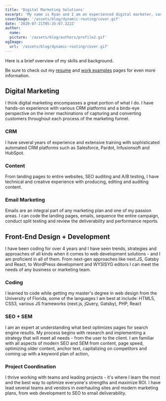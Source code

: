 ```yaml
---
title: 'Digital Marketing Solutions'
excerpt: 'My name is Ryan and I am an experienced digital marketer, coder and CRM expert. Welcome to my website and portfolio. I am excited to share my work and experiences with you.'
coverImage: '/assets/blog/dynamic-routing/cover.gif'
date: '2020-07-21T05:35:07.322Z'
author:
  name:
  picture: '/assets/blog/authors/profile2.gif'
ogImage:
  url: '/assets/blog/dynamic-routing/cover.gif'
---
```


Here is a brief overview of my skills and background.

Be sure to check out my <a class="hover:underline" href="http://www.ryanjblack.io/posts/resume">resume</a> and <a class="hover:underline" href="http://www.ryanjblack.io/posts/about-me">work examples</a> pages for even more information.

## Digital Marketing

I think digital marketing encompasses a great portion of what I do.
I have hands-on experience with various CRM platforms and a birds-eye perspective on the inner machinations of capturing and converting customers throughout each process of the marketing funnel.

### CRM

I have several years of experience and extensive training with sophisticated automated CRM platforms such as Salesforce, Pardot, Infusionsoft and HubSpot.

### Content

From landing pages to entire websites, SEO auditing and A/B testing, I have technical and creative experience with producing, editing and auditing content.

### Email Marketing

Emails are an integral part of any marketing plan and one of my passion areas. I can code the landing pages, emails, sequence the entire campaign, conduct split testing and review the deliverability and performance reports.

## Front-End Design + Development

I have been coding for over 4 years and I have seen trends, strategies and approaches of all kinds when it comes to web development solutions - and I am proficient in all of them. From next-gen approaches like next.JS, Gatsby and React, to WordPress development and WYSISYG editors I can meet the needs of any business or marketing team.

### Coding

I learned to code while getting my master's degree in web design from the University of Florida, some of the languages I am best at include: HTML5, CSS3, various JS frameworks (next.js, jQuery, Gatsby), PHP, React

### SEO + SEM

I am an expert at understanding what best optimizes pages for search engine results. My process begins with research and implementing a strategy that will meet all needs - from the user to the client. I am familiar with all aspects of modern SEO and SEM from content, page speed, optimizing older content, anchor text,  capitalizing on competitors and coming up with a keyword plan of action,

### Project Coordination

I thrive working with teams and leading projects - it's where I learn the most and the best way to optimize everyone's strengths and maximize ROI. I have lead several teams and vendors in overhauling sites and modern marketing plans, from web development to SEO to email deliverability.
